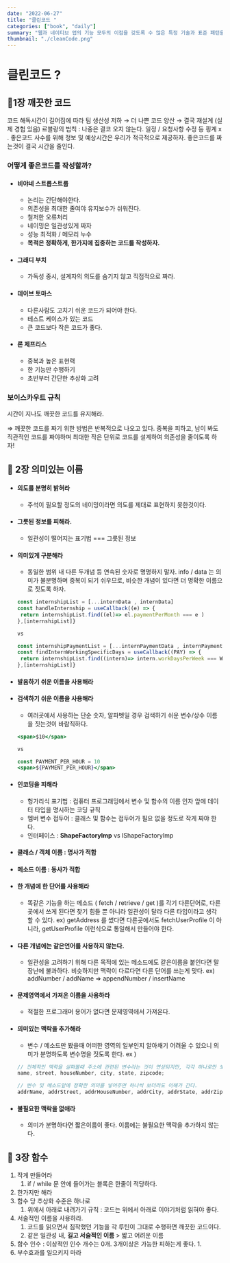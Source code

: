 ```yaml
---
date: "2022-06-27"
title: "클린코드 "
categories: ["book", "daily"]
summary: "웹과 네이티브 앱의 기능 모두의 이점을 갖도록 수 많은 특정 기술과 표준 패턴을 사용해 개발된 웹 앱 "
thumbnail: "./cleanCode.png"
---
```


<h1> 클린코드 ? </h1>

## 📕1장 깨끗한 코드

코드 해독시간이 길어짐에 따라 팀 생산성 저하 → 더 나쁜 코드 양산 → 결국 재설계 (실제 경험 있음)
르블랑의 법칙 : 나중은 결코 오지 않는다.
일정 / 요청사항 수정 등 핑계 x . 좋은코드 사수를 위해 정보 및 예상시간은 우리가 적극적으로 제공하자.
좋은코드를 짜는것이 결국 시간을 줄인다.

### 어떻게 좋은코드를 작성할까?

- #### 비야네 스트롭스트룹
  - 논리는 간단해야한다.
  - 의존성을 최대한 줄여야 유지보수가 쉬워진다.
  - 철저한 오류처리
  - 네이밍은 일관성있게 짜자
  - 성능 최적화 / 메모리 누수
  - **목적은 정확하게, 한가지에 집중하는 코드를 작성하자.**
- #### 그래디 부치
  - 가독성 중시, 설계자의 의도를 숨기지 않고 직접적으로 짜라.
- #### 데이브 토마스
  - 다른사람도 고치기 쉬운 코드가 되어야 한다.
  - 테스트 케이스가 있는 코드
  - 큰 코드보다 작은 코드가 좋다.
- #### 론 제프리스
  - 중복과 높은 표현력
  - 한 기능만 수행하기
  - 초반부터 간단한 추상화 고려

### 보이스카우트 규칙

시간이 지나도 깨끗한 코드를 유지해라.

⇒ 깨끗한 코드를 짜기 위한 방법은 반복적으로 나오고 있다. 중복을 피하고, 남이 봐도 직관적인 코드를 짜야하며 최대한 작은 단위로 코드를 설계하여 의존성을 줄이도록 하자!

## 📗 2장 의미있는 이름

- #### 의도를 분명히 밝혀라
  - 주석이 필요할 정도의 네이밍이라면 의도를 제대로 표현하지 못한것이다.
- #### 그릇된 정보를 피해라.
  - 일관성이 떨어지는 표기법 === 그릇된 정보
- #### 의미있게 구분해라

  - 동일한 범위 내 다른 두개념 등 연속된 숫자로 명명하지 말자. info / data 는 의미가 불분명하며 중복이 되기 쉬우므로, 비슷한 개념이 있다면 더 명확한 이름으로 짓도록 하자.

  ```jsx
  const internshipList = [...internData , internData]
  const handleInternship = useCallback((e) => {
   return internshipList.find((el)=> el.paymentPerMonth === e )
  },[internshipList]}

  vs

  const internshipPaymentList = [...internPaymentData , internPaymentData]
  const findInternWorkingSpecificDays = useCallback((PAY) => {
   return internshipList.find((intern)=> intern.workDaysPerWeek === WORK_DAYS_PER_WEEK )
  },[internshipList]}

  ```

- #### 발음하기 쉬운 이름을 사용해라
- #### 검색하기 쉬운 이름을 사용해라

  - 여러곳에서 사용하는 단순 숫자, 알파벳일 경우 검색하기 쉬운 변수/상수 이름을 짓는것이 바람직하다.

  ```jsx
  <span>$10</span>

  vs

  const PAYMENT_PER_HOUR = 10
  <span>${PAYMENT_PER_HOUR}</span>
  ```

- #### 인코딩을 피해라
  - 헝가리식 표기법 : 컴퓨터 프로그래밍에서 변수 및 함수의 이름 인자 앞에 데이터 타입을 명시하는 코딩 규칙
  - 멤버 변수 접두어 : 클래스 및 함수는 접두어가 필요 없을 정도로 작게 짜야 한다.
  - 인터페이스 : **ShapeFactoryImp** vs IShapeFactoryImp
- #### 클래스 / 객체 이름 : 명사가 적합
- #### 메소드 이름 : 동사가 적합
- #### 한 개념에 한 단어를 사용해라
  - 똑같은 기능을 하는 메소드 ( fetch / retrieve / get )를 각기 다른단어로, 다른곳에서 쓰게 된다면 찾기 힘들 뿐 아니라 일관성이 달라 다른 타입이라고 생각 할 수 있다.
    ex) getAddress 를 썼다면 다른곳에서도 fetchUserProfile 이 아니라, getUserProfile 이런식으로 통일해서 만들어야 한다.
- #### 다른 개념에는 같은언어를 사용하지 않는다.
  - 일관성을 고려하기 위해 다른 목적에 있는 메소드에도 같은이름을 붙인다면 말장난에 불과하다. 비슷하지만 맥락이 다르다면 다른 단어를 쓰는게 맞다.
    ex) addNumber / addName ⇒ appendNumber / insertName
- #### 문제영역에서 가져온 이름을 사용하라
  - 적절한 프로그래머 용어가 없다면 문제영역에서 가져온다.
- #### 의미있는 맥락을 추가해라

  - 변수 / 메소드만 봤을때 어떠한 영역의 일부인지 알아채기 어려울 수 있으니 의미가 분명하도록 변수명을 짓도록 한다.
    ex )

  ```jsx
  // 전체적인 맥락을 살펴볼때 주소에 관련된 변수라는 것이 연상되지만, 각각 하나로만 보면 한번에 유추하기 어렵다.
  name, street, houseNumber, city, state, zipcode;

  // 변수 및 메소드앞에 정확한 의미를 넣어주면 하나씩 보더라도 이해가 간다.
  addrName, addrStreet, addrHouseNumber, addrCity, addrState, addrZipcode;
  ```

- #### 불필요한 맥락을 없애라
  - 의미가 분명하다면 짧은이름이 좋다. 이름에는 불필요한 맥락을 추가하지 않는다.

## 📘 3장 함수

1. 작게 만들어라
   1. if / while 문 안에 들어가는 블록은 한줄이 적당하다.
2. 한가지만 해라
3. 함수 당 추상화 수준은 하나로
   1. 위에서 아래로 내려가기 규칙 : 코드는 위에서 아래로 이야기처럼 읽혀야 좋다.
4. 서술적인 이름을 사용하라.
   1. 코드를 읽으면서 짐작했던 기능을 각 루틴이 그대로 수행하면 깨끗한 코드이다.
   2. 같은 일관성 내, **길고 서술적인 이름** > 짧고 어려운 이름
5. 함수 인수 : 이상적인 인수 개수는 0개. 3개이상은 가능한 피하는게 좋다.
   1.
6. 부수효과를 일으키지 마라
